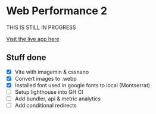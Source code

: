 # Web Performance 2

THIS IS STILL IN PROGRESS

[Visit the live app here](https://webperf2.netlify.app/)

## Stuff done

- [x] Vite with imagemin & cssnano
- [x] Convert images to .webp
- [x] Installed font used in google fonts to local (Montserrat)
- [ ] Setup lighthouse into GH CI
- [ ] Add bundler, api & metric analytics
- [ ] Add conditional redirects
